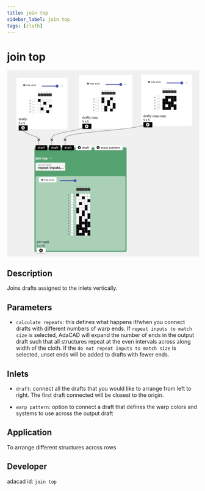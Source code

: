 ```yaml
---
title: join top
sidebar_label: join top
tags: [cloth]
---
```

# join top
![file](./img/join_top.png)

## Description
Joins drafts assigned to the inlets vertically.



## Parameters
- `calculate repeats`: this defines what happens if/when you connect drafts with different numbers of warp ends. If `repeat inputs to match size` is selected, AdaCAD will expand the number of ends in the output draft such that all structures repeat at the even intervals across along width of the cloth. If the `do not repeat inputs to match size` is selected, unset ends will be added to drafts with fewer ends. 


## Inlets
- `draft`: connect all the drafts that you would like to arrange from left to right. The first draft connected will be closest to the origin. 

- `warp pattern`: option to connect a draft that defines the warp colors and systems to use across the output draft



## Application
To arrange different structures across rows

## Developer
adacad id: `join top`
